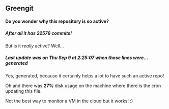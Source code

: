 ## Greengit

#### Do you wonder why this repository is so active?

##### After all it has 22576 commits!

But is it *really* active? Well...

##### Last update was on Thu Sep 9 at 2:25:07 when those lines were... generated

Yes, generated, because it certainly helps a lot to have such an active repo!

Oh and there was **27%** disk usage on the machine
where there is the cron updating this file.

Not the best way to monitor a VM in the cloud but it works! :)
